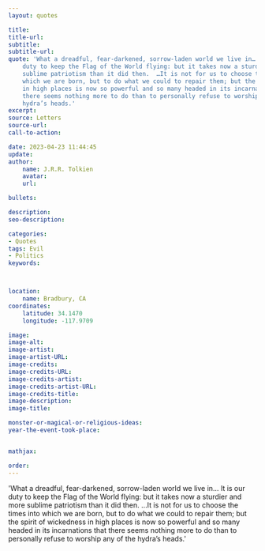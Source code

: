 ```yaml
---
layout: quotes

title:
title-url:
subtitle:
subtitle-url:
quote: 'What a dreadful, fear-darkened, sorrow-laden world we live in…  It is our
    duty to keep the Flag of the World flying: but it takes now a sturdier and more
    sublime patriotism than it did then.  …It is not for us to choose the times into
    which we are born, but to do what we could to repair them; but the spirit of wickedness
    in high places is now so powerful and so many headed in its incarnations that
    there seems nothing more to do than to personally refuse to worship any of the
    hydra’s heads.'
excerpt:
source: Letters
source-url:
call-to-action:

date: 2023-04-23 11:44:45
update:
author:
    name: J.R.R. Tolkien
    avatar:
    url:

bullets:

description:
seo-description:

categories:
- Quotes
tags: Evil
- Politics
keywords:



location:
    name: Bradbury, CA
coordinates:
    latitude: 34.1470
    longitude: -117.9709

image:
image-alt:
image-artist:
image-artist-URL:
image-credits:
image-credits-URL:
image-credits-artist:
image-credits-artist-URL:
image-credits-title:
image-description:
image-title:

monster-or-magical-or-religious-ideas:
year-the-event-took-place:


mathjax:

order:
---
```

'What a dreadful, fear-darkened, sorrow-laden world we live in…  It is our duty to keep the Flag of the World flying: but it takes now a sturdier and more sublime patriotism than it did then.  …It is not for us to choose the times into which we are born, but to do what we could to repair them; but the spirit of wickedness in high places is now so powerful and so many headed in its incarnations that there  seems nothing more to do than to personally refuse to worship any of the hydra’s heads.'